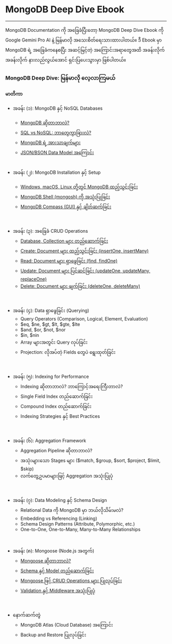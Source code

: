 # MongoDB Deep Dive Ebook
---
MongoDB Documentation ကို အခြေခံပြီးတော့ MongoDB Deep Dive Ebook ကို Google Gemini Pro AI နဲ့ မြန်မာလို အသေးစိတ်ရေးသားထားပါတယ်။ ဒီ Ebook မှာ MongoDB ရဲ့ အခြေခံကနေစပြီး အဆင့်မြင့်တဲ့ အကြောင်းအရာတွေအထိ အခန်းလိုက်အခန်းလိုက် နားလည်လွယ်အောင် ရှင်းပြပေးသွားမှာ ဖြစ်ပါတယ်။

### MongoDB Deep Dive: မြန်မာလို လေ့လာကြမယ်
**မာတိကာ**
- အခန်း (၁): MongoDB နှင့် NoSQL Databases
    - [MongoDB ဆိုတာဘာလဲ?](/Chapter1.md)
    - [SQL vs NoSQL: ဘာတွေကွာခြားလဲ?](https://github.com/sc3p73r-it/mongodb-ebook/blob/main/Chapter1.md#sql-vs-nosql-%E1%80%98%E1%80%AC%E1%80%90%E1%80%BD%E1%80%B1%E1%80%80%E1%80%BD%E1%80%AC%E1%80%81%E1%80%BC%E1%80%AC%E1%80%B8%E1%80%9C%E1%80%B2)
    - [MongoDB ရဲ့ အားသာချက်များ](https://github.com/sc3p73r-it/mongodb-ebook/blob/main/Chapter1.md#mongodb-%E1%80%9B%E1%80%B2%E1%80%B7-%E1%80%A1%E1%80%AC%E1%80%B8%E1%80%9E%E1%80%AC%E1%80%81%E1%80%BB%E1%80%80%E1%80%BA%E1%80%99%E1%80%BB%E1%80%AC%E1%80%B8)
    - [JSON/BSON Data Model အကြောင်း](https://github.com/sc3p73r-it/mongodb-ebook/blob/main/Chapter1.md#jsonbson-data-model-%E1%80%A1%E1%80%80%E1%80%BC%E1%80%B1%E1%80%AC%E1%80%84%E1%80%BA%E1%80%B8) 
  <br>

- အခန်း (၂): MongoDB Installation နှင့် Setup
  - [Windows, macOS, Linux တို့တွင် MongoDB ထည့်သွင်းခြင်း](/Chapter2.md)
  - [MongoDB Shell (mongosh) ကို အသုံးပြုခြင်း](https://github.com/sc3p73r-it/mongodb-ebook/blob/main/Chapter2.md#mongodb-shell-mongosh-%E1%80%80%E1%80%AD%E1%80%AF-%E1%80%A1%E1%80%9E%E1%80%AF%E1%80%B6%E1%80%B8%E1%80%95%E1%80%BC%E1%80%AF%E1%80%81%E1%80%BC%E1%80%84%E1%80%BA%E1%80%B8)
  - [MongoDB Compass (GUI) နှင့် ချိတ်ဆက်ခြင်း](https://github.com/sc3p73r-it/mongodb-ebook/blob/main/Chapter2.md#mongodb-compass-gui-%E1%80%94%E1%80%BE%E1%80%84%E1%80%B7%E1%80%BA-%E1%80%81%E1%80%BB%E1%80%AD%E1%80%90%E1%80%BA%E1%80%86%E1%80%80%E1%80%BA%E1%80%81%E1%80%BC%E1%80%84%E1%80%BA%E1%80%B8)

<br>

- အခန်း (၃): အခြေခံ CRUD Operations
  - [Database, Collection များ တည်ဆောက်ခြင်း](/Chapter3.md)
  - [Create: Document များ ထည့်သွင်းခြင်း (insertOne, insertMany)](https://github.com/sc3p73r-it/mongodb-ebook/blob/main/Chapter3.md#create-document-%E1%80%99%E1%80%BB%E1%80%AC%E1%80%B8%E1%80%91%E1%80%8A%E1%80%BA%E1%80%B7%E1%80%9E%E1%80%BD%E1%80%84%E1%80%BA%E1%80%B8%E1%80%81%E1%80%BC%E1%80%84%E1%80%BA%E1%80%B8)
  - [Read: Document များ ရှာဖွေခြင်း (find, findOne)](https://github.com/sc3p73r-it/mongodb-ebook/blob/main/Chapter3.md#read-document-%E1%80%99%E1%80%BB%E1%80%AC%E1%80%B8-%E1%80%9B%E1%80%BE%E1%80%AC%E1%80%96%E1%80%BD%E1%80%B1%E1%80%81%E1%80%BC%E1%80%84%E1%80%BA%E1%80%B8)
  - [Update: Document များ ပြင်ဆင်ခြင်း (updateOne, updateMany, replaceOne)](https://github.com/sc3p73r-it/mongodb-ebook/blob/main/Chapter3.md#update-document-%E1%80%99%E1%80%BB%E1%80%AC%E1%80%B8%E1%80%95%E1%80%BC%E1%80%84%E1%80%BA%E1%80%86%E1%80%84%E1%80%BA%E1%80%81%E1%80%BC%E1%80%84%E1%80%BA%E1%80%B8)
  - [Delete: Document များ ဖျက်ခြင်း (deleteOne, deleteMany)](https://github.com/sc3p73r-it/mongodb-ebook/blob/main/Chapter3.md#delete-document-%E1%80%99%E1%80%BB%E1%80%AC%E1%80%B8%E1%80%96%E1%80%BB%E1%80%80%E1%80%BA%E1%80%81%E1%80%BC%E1%80%84%E1%80%BA%E1%80%B8)

<br>

- အခန်း (၄): Data ရှာဖွေခြင်း (Querying)
  - Query Operators (Comparison, Logical, Element, Evaluation)
  - $eq, $ne, $gt, $lt, $gte, $lte
  - $and, $or, $not, $nor
  - $in, $nin
  - Array များအတွင်း Query လုပ်ခြင်း
  - Projection: လိုအပ်တဲ့ Fields တွေပဲ ရွေးထုတ်ခြင်း

<br>

- အခန်း (၅): Indexing for Performance
  - Indexing ဆိုတာဘာလဲ? ဘာကြောင့်အရေးကြီးတာလဲ?
  - Single Field Index တည်ဆောက်ခြင်း
  - Compound Index တည်ဆောက်ခြင်း
  - Indexing Strategies နှင့် Best Practices

<br>

- အခန်း (၆): Aggregation Framework
  - Aggregation Pipeline ဆိုတာဘာလဲ?
  - အသုံးများသော Stages များ ($match, $group, $sort, $project, $limit, $skip)
  - လက်တွေ့ဥပမာများဖြင့် Aggregation အသုံးပြုပုံ

<br>

- အခန်း (၇): Data Modeling နှင့် Schema Design
  - Relational Data ကို MongoDB မှာ ဘယ်လိုသိမ်းမလဲ?
  - Embedding vs Referencing (Linking)
  - Schema Design Patterns (Attribute, Polymorphic, etc.)
  - One-to-One, One-to-Many, Many-to-Many Relationships
<br>

- အခန်း (၈): Mongoose (Node.js အတွက်)
  - [Mongoose ဆိုတာဘာလဲ?](/Chapter8.md)
  - [Schema နှင့် Model တည်ဆောက်ခြင်း](https://github.com/sc3p73r-it/mongodb-ebook/blob/main/Chapter8.md#schema-%E1%80%94%E1%80%BE%E1%80%84%E1%80%B7%E1%80%BA-model-%E1%80%90%E1%80%8A%E1%80%BA%E1%80%86%E1%80%B1%E1%80%AC%E1%80%80%E1%80%BA%E1%80%81%E1%80%BC%E1%80%84%E1%80%BA%E1%80%B8)
  - [Mongoose ဖြင့် CRUD Operations များ ပြုလုပ်ခြင်း](https://github.com/sc3p73r-it/mongodb-ebook/blob/main/Chapter8.md#mongoose-%E1%80%96%E1%80%BC%E1%80%84%E1%80%B7%E1%80%BA-crud-operations-%E1%80%99%E1%80%BB%E1%80%AC%E1%80%B8-%E1%80%95%E1%80%BC%E1%80%AF%E1%80%9C%E1%80%AF%E1%80%95%E1%80%BA%E1%80%81%E1%80%BC%E1%80%84%E1%80%BA%E1%80%B8)
  - [Validation နှင့် Middleware အသုံးပြုပုံ](https://github.com/sc3p73r-it/mongodb-ebook/blob/main/Chapter8.md#validation)

<br>

- နောက်ဆက်တွဲ
  - MongoDB Atlas (Cloud Database) အကြောင်း
  - Backup and Restore ပြုလုပ်ခြင်း